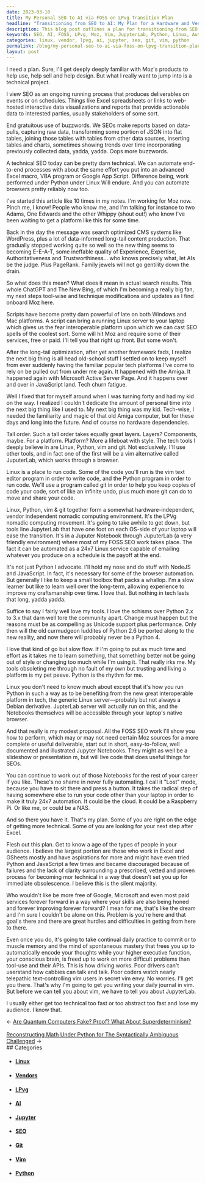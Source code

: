 ```yaml
---
date: 2023-03-10
title: My Personal SEO to AI via FOSS on LPvg Transition Plan
headline: "Transitioning from SEO to AI: My Plan for a Hardware and Vendor-Independent Computing Environment"
description: This blog post outlines a plan for transitioning from SEO to AI via FOSS on LPvg. I will be familiarizing readers with Moz's products and teaching them how to use tools like Vim and JupyterLab to create a nomadic computing environment that is hardware and vendor independent. I will provide a prescribed, vetted, and proven process to become more technical and free of Google, Microsoft, and other paid services.
keywords: SEO, AI, FOSS, LPvg, Moz, Vim, JupyterLab, Python, Linux, Automation, Data Visualization, Data Tables, Git, Writing, Sharing, Code, Nomadic Computing, Hardware, Vendor, Independent, Processes, End-to-End, Journal
categories: linux, vendor, lpvg, ai, jupyter, seo, git, vim, python
permalink: /blog/my-personal-seo-to-ai-via-foss-on-lpvg-transition-plan/
layout: post
---
```



I need a plan. Sure, I'll get deeply deeply familiar with Moz's products to help use, help sell and help design. But what I really want to jump into is a technical project.

I view SEO as an ongoing running process that produces deliverables on events or on schedules. Things like Excel spreadsheets or links to web-hosted interactive data visualizations and reports that provide actionable data to interested parties, usually stakeholders of some sort.

End gratuitous use of buzzwords. We SEOs make reports based on data-pulls, capturing raw data, transforming some portion of JSON into flat tables, joining those tables with tables from other data sources, inserting tables and charts, sometimes showing trends over time incorporating previously collected data, yadda, yadda.  Oops more buzzwords.

A technical SEO today can be pretty darn technical. We can automate end-to-end processes with about the same effort you put into an advanced Excel macro, VBA program or Google App Script. Difference being, work performed under Python under Linux Will endure. And you can automate browsers pretty reliably now too.

I've started this article like 10 times in my notes. I'm working for Moz now. Pinch me, I know! People who know me, and I'm talking for instance to two Adams, One Edwards and the other Whippy (shout out!) who know I've been waiting to get a platform like this for some time.

Back in the day the message was search optimized CMS systems like WordPress, plus a lot of data-informed long-tail content production. That gradually stopped working quite so well so the new thing seems to becoming E-E-A-T, some ineffable quality of Experience, Expertise, Authoritativeness and Trustworthiness… who knows precisely what, let AIs be the judge. Plus PageRank. Family jewels will not go gentility down the drain.

So what does this mean? What does it mean in actual search results. This whole ChatGPT and The New Bing, of which I'm becoming a really big fan, my next steps tool-wise and technique modifications and updates as I find onboard Moz here.

Scripts have become pretty darn powerful of late on both Windows and Mac platforms. A script can bring a running Linux server to your laptop which gives us the fear interoperable platform upon which we can cast SEO spells of the coolest sort. Some will hit Moz and require some of their services, free or paid. I'll tell you that right up front. But some won't.

After the long-tail optimization, after yet another framework fads, I realize the next big thing is all head old-school stuff I settled on to keep myself from ever suddenly having the familiar popular tech platforms I've come to rely on be pulled out from under me again. It happened with the Amiga. It happened again with Microsoft Active Server Page. And it happens over and over in JavaScript land. Tech churn fatigue.

Well I fixed that for myself around when I was turning forty and had my kid on the way. I realized I couldn't dedicate the amount of personal time into the next big thing like I used to. My next big thing was my kid. Tech-wise, I needed the familiarity and magic of that old Amiga computer, but for these days and long into the future. And of course no hardware dependencies.

Tall order. Such a tall order takes equally great layers. Layers? Components, maybe. For a platform. Platform? More a lifeboat with style. The tech tools I deeply believe in are Linux, Python, vim and git. Not exclusively. I'll use other tools, and in fact one of the first will be a vim alternative called JuputerLab, which works through a browser.

Linux is a place to run code. Some of the code you'll run is the vim text editor program in order to write code, and the Python program in order to run code. We'll use a program called git in order to help you keep copies of code your code, sort of like an infinite undo, plus much more git can do to move and share your code.

Linux, Python, vim & git together form a somewhat hardware-independent, vendor independent nomadic computing environment. It's the LPVg nomadic computing movement. It's going to take awhile to get down, but tools line JupyterLab that have one foot on each OS-side of your laptop will ease the transition. It's in a Juputer Notebook through JuputerLab (a very friendly environment) where most of my FOSS SEO work takes place. The fact it can be automated as a 24x7 Linux service capable of emailing whatever you produce on a schedule is the payoff at the end.

It's not just Python I advocate. I'll hold my nose and do stuff with NodeJS and JavaScript. In fact, it's necessary for some of the browser automation. But generally I like to keep a small toolbox that packs a whallop. I'm a slow learner but like to learn well over the long-term, allowing experience to improve my craftsmanship over time. I love that. But nothing in tech lasts that long, yadda yadda.

Suffice to say I fairly well love my tools. I love the schisms over Python 2.x to 3.x that darn well tore the community apart. Change must happen but the reasons must be as compelling as Unicode support plus performance. Only then will the old curmudgeon luddites of Python 2.6 be ported along to the new reality, and now there will probably never be a Python 4.

I love that kind of go but slow flow. If I'm going to put as much time and effort as it takes me to learn something, that something better not be going out of style or changing too much while I'm using it. That really irks me. My tools obsoleting me through no fault of my own but trusting and living a platform is my pet peeve. Python is the rhythm for me.

Linux you don't need to know much about except that it's how you run Python in such a way as to be benefiting from the new great interoperable platform in tech, the generic Linux server—probably but not always a Debian derivative. JupterLab server will actually run on this, and the Notebooks themselves will be accessible through your laptop's native browser.

And that really is my modest proposal. All the FOSS SEO work I'll show you how to perform, which may or may not need certain Moz sources for a more complete or useful deliverable, start out in short, easy-to-follow, well documented and illustrated Jupyter Notebooks. They might as well be a slideshow or presentation m, but will live code that does useful things for SEOs.

You can continue to work out of those Notebooks for the rest of your career if you like. These's no shame in never fully automating. I call it "Lost" mode, because you have to sit there and press a button. It takes the radical step of having somewhere else to run your code other than your laptop in order to make it truly 24x7 automation. It could be the cloud. It could be a Raspberry Pi. Or like me, or could be a NAS.

And so there you have it. That's my plan. Some of you are right on the edge of getting more technical. Some of you are looking for your next step after Excel.

Flesh out this plan. Get to know a age of the types of people in your audience. I believe the largest portion are those who work in Excel and GSheets mostly and have aspirations for more and might have even tried Python and JavaScript a few times and became discouraged because of failures and the lack of clarity surrounding a prescribed, vetted and proven process for becoming mor technical in a way that doesn't set you up for immediate obsolescence. I believe this is the silent majority.

Who wouldn't like be more free of Google, Microsoft and even most paid services forever forward in a way where your skills are also being honed and forever improving forever forward? I mean for me, that's like the dream and I'm sure I couldn't be alone on this. Problem is you're here and that goal's there and there are great hurdles and difficulties in getting from here to there.

Even once you do, it's going to take continual daily practice to commit or to muscle memory and the mind of spontaneous mastery that frees you up to automatically encode your thoughts while your higher executive function, your conscious brain, is freed up to work on more difficult problems than tool-use and their APIs. This is how driving works. Poor drivers can't userstand how cabbies can talk and talk. Poor coders watch nearly telepathic text-controlling vim users in secret vim envy. No worries. I'll get you there. That's why I'm going to get you writing your daily journal in vim. But before we can tell you about vim, we have to tell you about JupyterLab.

I usually either get too technical too fast or too abstract too fast and lose my audience. I know that.


<div class="arrow-links"><div class="post-nav-prev"><span class="arrow">&larr;&nbsp;</span><a href="/blog/are-quantum-computers-fake-proof-what-about-superdeterminism/">Are Quantum Computers Fake? Proof? What About Superdeterminism?</a></div> &nbsp; <div class="post-nav-next"><a href="/blog/reconstructing-math-under-python-for-the-syntactically-ambiguous-challenged/">Reconstructing Math Under Python for The Syntactically Ambiguous Challenged</a><span class="arrow">&nbsp;&rarr;</span></div></div>
## Categories

<ul>
<li><h4><a href='/linux/'>Linux</a></h4></li>
<li><h4><a href='/vendor/'>Vendors</a></h4></li>
<li><h4><a href='/lpvg/'>LPvg</a></h4></li>
<li><h4><a href='/ai/'>AI</a></h4></li>
<li><h4><a href='/jupyter/'>Jupyter</a></h4></li>
<li><h4><a href='/seo/'>SEO</a></h4></li>
<li><h4><a href='/git/'>Git</a></h4></li>
<li><h4><a href='/vim/'>Vim</a></h4></li>
<li><h4><a href='/python/'>Python</a></h4></li></ul>